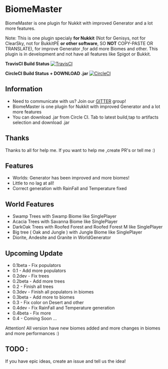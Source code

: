 # BiomeMaster
BiomeMaster is one plugin for Nukkit with improved Generator and a lot more features.

Note: This is one plugin specialy **for Nukkit** (Not for Genisys, not for ClearSky, not for BukkitPE **or other software**, SO **NOT** COPY-PASTE OR TRANSLATE), for improve Generator ,for add more Biomes and other.
This plugin is in development and not have all features like Spigot or Bukkit.


**TravisCI Build Status** [![TravisCI](https://travis-ci.org/NycuRO/BiomeMaster.svg?branch=master)](https://travis-ci.org/NycuRO/BiomeMaster "TravisCI Build Status")

**CircleCI Build Status + DOWNLOAD .jar** [![CircleCI](https://circleci.com/gh/NycuRO/BiomeMaster.svg?style=svg)](https://circleci.com/gh/NycuRO/BiomeMaster)

## Information

- Need to communicate with us? Join our [GITTER](https://gitter.im/BiomeMaster/Lobby) group!
- BiomeMaster is one plugin for Nukkit with improved Generator and a lot more features
- You can download .jar from Circle CI. Tab to latest build,tap to artifacts selection and download .jar

## Thanks

Thanks to all for help me. If you want to help me ,create PR's or tell me :)

## Features

- Worlds: Generator has been improved and more biomes!
- Little to no lag at all!
- Correct generation with RainFall and Temperature fixed

## World Features

- Swamp Trees with Swamp Biome like SinglePlayer
- Acacia Trees with Savanna Biome like SinglePlayer
- DarkOak Trees with Roofed Forest and Roofed Forest M like SinglePlayer
- Big tree ( Oak and Jungle ) with Jungle Biome like SinglePlayer
- Diorite, Andesite and Granite in WorldGenerator

## Upcoming Update

- 0.1beta - Fix populators
- 0.1 - Add more populators
- 0.2dev - Fix trees
- 0.2beta - Add more trees
- 0.2 - Finish all trees
- 0.3dev - Finish all populators in biomes
- 0.3beta - Add more to biomes
- 0.3 - Fix color on Desert and other
- 0.4dev - Fix RainFall and Temperature generation
- 0.4beta - Fix more
- 0.4 - Coming Soon
 ...

Attention! All version have new biomes added and more changes in biomes and more performances :)
 
## TODO :

 If you have epic ideas, create an issue and tell us the idea!
